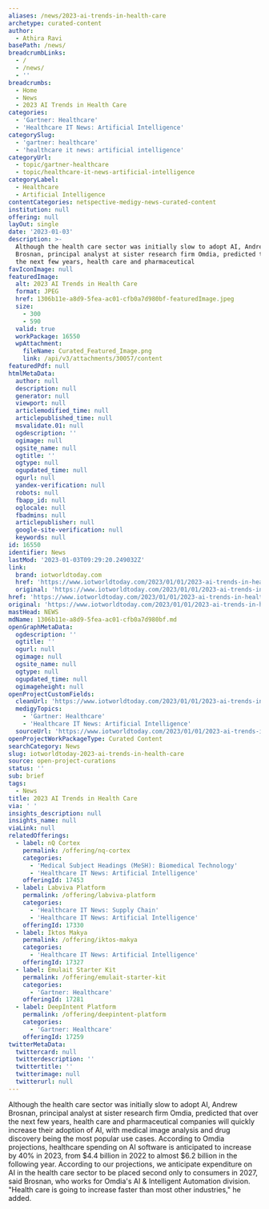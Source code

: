 ```yaml
---
aliases: /news/2023-ai-trends-in-health-care
archetype: curated-content
author:
  - Athira Ravi
basePath: /news/
breadcrumbLinks:
  - /
  - /news/
  - ''
breadcrumbs:
  - Home
  - News
  - 2023 AI Trends in Health Care
categories:
  - 'Gartner: Healthcare'
  - 'Healthcare IT News: Artificial Intelligence'
categorySlug:
  - 'gartner: healthcare'
  - 'healthcare it news: artificial intelligence'
categoryUrl:
  - topic/gartner-healthcare
  - topic/healthcare-it-news-artificial-intelligence
categoryLabel:
  - Healthcare
  - Artificial Intelligence
contentCategories: netspective-medigy-news-curated-content
institution: null
offering: null
layOut: single
date: '2023-01-03'
description: >-
  Although the health care sector was initially slow to adopt AI, Andrew
  Brosnan, principal analyst at sister research firm Omdia, predicted that over
  the next few years, health care and pharmaceutical 
favIconImage: null
featuredImage:
  alt: 2023 AI Trends in Health Care
  format: JPEG
  href: 1306b11e-a8d9-5fea-ac01-cfb0a7d980bf-featuredImage.jpeg
  size:
    - 300
    - 590
  valid: true
  workPackage: 16550
  wpAttachment:
    fileName: Curated_Featured_Image.png
    link: /api/v3/attachments/30057/content
featuredPdf: null
htmlMetaData:
  author: null
  description: null
  generator: null
  viewport: null
  articlemodified_time: null
  articlepublished_time: null
  msvalidate.01: null
  ogdescription: ''
  ogimage: null
  ogsite_name: null
  ogtitle: ''
  ogtype: null
  ogupdated_time: null
  ogurl: null
  yandex-verification: null
  robots: null
  fbapp_id: null
  oglocale: null
  fbadmins: null
  articlepublisher: null
  google-site-verification: null
  keywords: null
id: 16550
identifier: News
lastMod: '2023-01-03T09:29:20.249032Z'
link:
  brand: iotworldtoday.com
  href: 'https://www.iotworldtoday.com/2023/01/01/2023-ai-trends-in-health-care/'
  original: 'https://www.iotworldtoday.com/2023/01/01/2023-ai-trends-in-health-care/'
href: 'https://www.iotworldtoday.com/2023/01/01/2023-ai-trends-in-health-care/'
original: 'https://www.iotworldtoday.com/2023/01/01/2023-ai-trends-in-health-care/'
mastHead: NEWS
mdName: 1306b11e-a8d9-5fea-ac01-cfb0a7d980bf.md
openGraphMetaData:
  ogdescription: ''
  ogtitle: ''
  ogurl: null
  ogimage: null
  ogsite_name: null
  ogtype: null
  ogupdated_time: null
  ogimageheight: null
openProjectCustomFields:
  cleanUrl: 'https://www.iotworldtoday.com/2023/01/01/2023-ai-trends-in-health-care/'
  medigyTopics:
    - 'Gartner: Healthcare'
    - 'Healthcare IT News: Artificial Intelligence'
  sourceUrl: 'https://www.iotworldtoday.com/2023/01/01/2023-ai-trends-in-health-care/'
openProjectWorkPackageType: Curated Content
searchCategory: News
slug: iotworldtoday-2023-ai-trends-in-health-care
source: open-project-curations
status: ''
sub: brief
tags:
  - News
title: 2023 AI Trends in Health Care
via: ' '
insights_description: null
insights_name: null
viaLink: null
relatedOfferings:
  - label: nQ Cortex
    permalink: /offering/nq-cortex
    categories:
      - 'Medical Subject Headings (MeSH): Biomedical Technology'
      - 'Healthcare IT News: Artificial Intelligence'
    offeringId: 17453
  - label: Labviva Platform
    permalink: /offering/labviva-platform
    categories:
      - 'Healthcare IT News: Supply Chain'
      - 'Healthcare IT News: Artificial Intelligence'
    offeringId: 17330
  - label: Iktos Makya
    permalink: /offering/iktos-makya
    categories:
      - 'Healthcare IT News: Artificial Intelligence'
    offeringId: 17327
  - label: Emulait Starter Kit
    permalink: /offering/emulait-starter-kit
    categories:
      - 'Gartner: Healthcare'
    offeringId: 17281
  - label: DeepIntent Platform
    permalink: /offering/deepintent-platform
    categories:
      - 'Gartner: Healthcare'
    offeringId: 17259
twitterMetaData:
  twittercard: null
  twitterdescription: ''
  twittertitle: ''
  twitterimage: null
  twitterurl: null
---
```

<p>Although the health care sector was initially slow to adopt AI, Andrew Brosnan, principal analyst at sister research firm Omdia, predicted that over the next few years, health care and pharmaceutical companies will quickly increase their adoption of AI, with medical image analysis and drug discovery being the most popular use cases. According to Omdia projections, healthcare spending on AI software is anticipated to increase by 40% in 2023, from $4.4 billion in 2022 to almost $6.2 billion in the following year. According to our projections, we anticipate expenditure on AI in the health care sector to be placed second only to consumers in 2027, said Brosnan, who works for Omdia's AI &amp; Intelligent Automation division. "Health care is going to increase faster than most other industries," he added.</p>